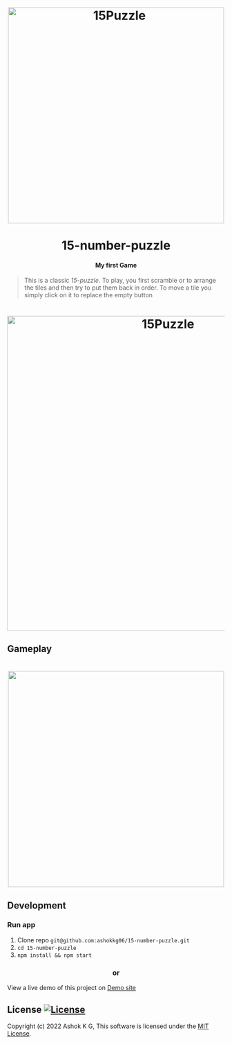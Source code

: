 <h1 align="center">
<a href="https://github.com/ashokkg06/15-number-puzzle">
<img src="https://user-images.githubusercontent.com/109447518/179419013-1b18ff06-1065-46cc-87da-39578438b886.png" alt="15Puzzle" width="500"/></a><br/><br/>
15-number-puzzle
</h1>
<h4 align="center">My first Game</h4>
<p align="center">
</p>

> This is a classic _15_-_puzzle_. To play, you first scramble or to arrange the tiles and then try to put them back in order. To move a tile you simply click on it to replace the empty button

<h1 align="center">
<img src="https://user-images.githubusercontent.com/109447518/179419094-c1431eea-5f3d-4c53-9205-4f11682bd622.PNG" alt="15Puzzle" width="729px"/>
</h1>


## Gameplay

<h1 align="center">
<img src="https://user-images.githubusercontent.com/109447518/179419067-f1ca288e-8e6e-4e03-9f88-4fa761558079.gif" width="500px"/>
</h1>

## Development

### Run app

1. Clone repo ```git@github.com:ashokkg06/15-number-puzzle.git```
2. ```cd 15-number-puzzle```
3. ```npm install && npm start  ```


<h3 align="center">or</h3>

View a live demo of this project on [Demo site](https://ashokkg06.github.io/15-number-puzzle/)



## License [![License](https://img.shields.io/github/license/hyperium/hyper.svg)](https://github.com/ashokkg06/15-number-puzzle/blob/main/LICENSE)

Copyright (c) 2022 Ashok K G, This software is licensed under the [MIT License](https://github.com/ashokkg06/15-number-puzzle/blob/main/LICENSE).

